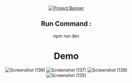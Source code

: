 <div align="center">
  <br />
    <a href="https://youtu.be/cuzw4vL1z5E?feature=shared" target="_blank">
      <img src="https://github.com/adrianhajdin/travel_ui_ux/assets/151519281/c72ebf75-847d-4a98-8f8a-24be02dac752" alt="Project Banner">
    </a>
  <br />

## Run Command : 
npm run dev 

# Demo 
![Screenshot (136)](https://github.com/HardCoder404/Travel-Tour-Website/assets/127084297/b7440d55-b666-42c7-9806-bffed247c741)
![Screenshot (137)](https://github.com/HardCoder404/Travel-Tour-Website/assets/127084297/34b9ee2f-ae16-4977-bb12-c44ba8813501)
![Screenshot (138)](https://github.com/HardCoder404/Travel-Tour-Website/assets/127084297/7d7c6b23-a9d1-4230-8bdc-2079e573a728)
![Screenshot (135)](https://github.com/HardCoder404/Travel-Tour-Website/assets/127084297/e5e39c09-f50e-4e9f-8e37-fa98a294f17a)

